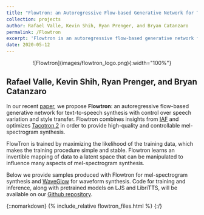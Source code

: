 ```yaml
---
title: "Flowtron: an Autoregressive Flow-based Generative Network for Text-to-Speech Synthesis"
collection: projects
author: Rafael Valle, Kevin Shih, Ryan Prenger, and Bryan Catanzaro
permalink: /Flowtron
excerpt: 'Flowtron is an autoregressive flow-based generative network for text-to-speech synthesis with direct control over speech variation and style transfer'
date: 2020-05-12
---
```


<p align="center" markdown="1">
![Flowtron](images/flowtron_logo.png){:width="100%"}
</p>


## Rafael Valle, Kevin Shih, Ryan Prenger, and Bryan Catanzaro

In our recent [paper], we propose **Flowtron**: an autoregressive flow-based generative network for text-to-speech synthesis with control over speech variation and style transfer. Flowtron combines insights from [IAF] and optimizes [Tacotron 2] in order to provide high-quality and controllable mel-spectrogram synthesis. 

FlowTron is trained by maximizing the likelihood of the training data, which makes the training procedure simple and stable. Flowtron learns an invertible mapping of data to a latent space that can be manipulated to influence many aspects of mel-spectrogram synthesis.

Below we provide samples produced with Flowtron for mel-spectrogram synthesis and [WaveGlow] for waveform synthesis. Code for training and inference, along with pretrained models on LJS and LibriTTS, will be available on our [Github repository].

[paper]: https://arxiv.org/abs/2005.05957
[Tacotron 2]: https://arxiv.org/abs/1712.05884
[IAF]: https://arxiv.org/abs/1606.04934
[Github repository]: http://github.com/NVIDIA/flowtron
[WaveGlow]: https://github.com/NVIDIA/waveglow

{::nomarkdown}
{% include_relative flowtron_files.html %}
{:/}
